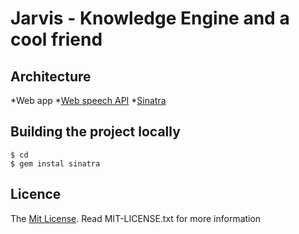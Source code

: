 Jarvis - Knowledge Engine and a cool friend
============

Architecture
-----------
*Web app
*[Web speech API](http://www.speechapi.com/)
*[Sinatra](http://www.sinatrarb.com/)

Building the project locally
--------------
    $ cd
    $ gem instal sinatra

Licence
--------------
The [Mit License](http://opensource.org/licenses/MIT). Read MIT-LICENSE.txt for more information
